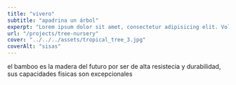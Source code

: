 ```yaml
---
title: "vivero"
subtitle: "apadrina un árbol"
experpt: "Lorem ipsum dolor sit amet, consectetur adipisicing elit. Voluptatibus quia, Nonea! Maiores et perferendis eaque, exercitationem praesentium nihil."
url: "/projects/tree-nursery"
cover: "../../../assets/tropical_tree_3.jpg"
coverAlt: "sisas"
---
```


el bamboo es la madera del futuro por ser de alta resistecia y durabilidad, sus capacidades fisicas son excepcionales
